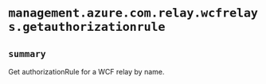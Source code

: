 # `management.azure.com.relay.wcfrelays.getauthorizationrule`

## `summary`
Get authorizationRule for a WCF relay by name.


